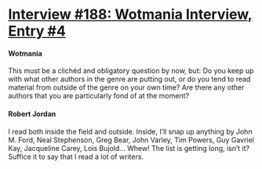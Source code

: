 # [Interview #188: Wotmania Interview, Entry #4](https://www.theoryland.com/intvmain.php?i=188#4)

#### Wotmania

This must be a clichéd and obligatory question by now, but: Do you keep up with what other authors in the genre are putting out, or do you tend to read material from outside of the genre on your own time? Are there any other authors that you are particularly fond of at the moment?

#### Robert Jordan

I read both inside the field and outside. Inside, I’ll snap up anything by John M. Ford, Neal Stephenson, Greg Bear, John Varley, Tim Powers, Guy Gavriel Kay, Jacqueline Carey, Lois Bujold... Whew! The list is getting long, isn’t it? Suffice it to say that I read a lot of writers.

